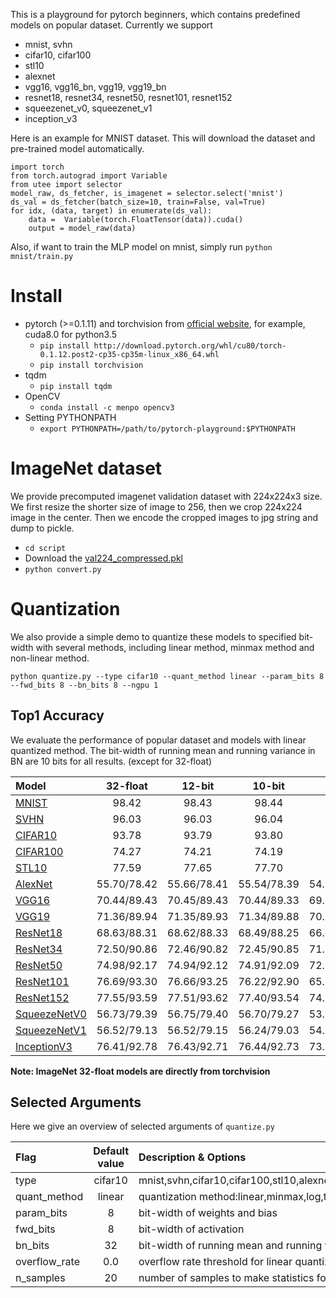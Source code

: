 This is a playground for pytorch beginners, which contains predefined models on popular dataset. Currently we support 
- mnist, svhn
- cifar10, cifar100
- stl10
- alexnet
- vgg16, vgg16_bn, vgg19, vgg19_bn
- resnet18, resnet34, resnet50, resnet101, resnet152
- squeezenet_v0, squeezenet_v1
- inception_v3

Here is an example for MNIST dataset. This will download the dataset and pre-trained model automatically.
```
import torch
from torch.autograd import Variable
from utee import selector
model_raw, ds_fetcher, is_imagenet = selector.select('mnist')
ds_val = ds_fetcher(batch_size=10, train=False, val=True)
for idx, (data, target) in enumerate(ds_val):
    data =  Variable(torch.FloatTensor(data)).cuda()
    output = model_raw(data)
```

Also, if want to train the MLP model on mnist, simply run `python mnist/train.py`


# Install
- pytorch (>=0.1.11) and torchvision from [official website](http://pytorch.org/), for example, cuda8.0 for python3.5
    - `pip install http://download.pytorch.org/whl/cu80/torch-0.1.12.post2-cp35-cp35m-linux_x86_64.whl`
    - `pip install torchvision`
- tqdm
    - `pip install tqdm`
- OpenCV
    - `conda install -c menpo opencv3`
- Setting PYTHONPATH
    - `export PYTHONPATH=/path/to/pytorch-playground:$PYTHONPATH`

# ImageNet dataset
We provide precomputed imagenet validation dataset with 224x224x3 size. We first resize the shorter size of image to 256, then we crop 224x224 image in the center. Then we encode the cropped images to jpg string and dump to pickle. 
- `cd script`
- Download the [val224_compressed.pkl](https://drive.google.com/file/d/1U8ir2fOR4Sir3FCj9b7FQRPSVsycTfVc/view?usp=sharing) 
- `python convert.py`


# Quantization
We also provide a simple demo to quantize these models to specified bit-width with several methods, including linear method, minmax method and non-linear method.

`python quantize.py --type cifar10 --quant_method linear --param_bits 8 --fwd_bits 8 --bn_bits 8 --ngpu 1`
   
## Top1 Accuracy
We evaluate the performance of popular dataset and models with linear quantized method. The bit-width of running mean and running variance in BN are 10 bits for all results. (except for 32-float)


|Model|32-float  |12-bit  |10-bit |8-bit  |6-bit  |
|:----|:--------:|:------:|:-----:|:-----:|:-----:|
|[MNIST](http://ml.cs.tsinghua.edu.cn/~chenxi/pytorch-models/mnist-b07bb66b.pth)|98.42|98.43|98.44|98.44|98.32|
|[SVHN](http://ml.cs.tsinghua.edu.cn/~chenxi/pytorch-models/svhn-f564f3d8.pth)|96.03|96.03|96.04|96.02|95.46|
|[CIFAR10](http://ml.cs.tsinghua.edu.cn/~chenxi/pytorch-models/cifar10-d875770b.pth)|93.78|93.79|93.80|93.58|90.86|
|[CIFAR100](http://ml.cs.tsinghua.edu.cn/~chenxi/pytorch-models/cifar100-3a55a987.pth)|74.27|74.21|74.19|73.70|66.32|
|[STL10](http://ml.cs.tsinghua.edu.cn/~chenxi/pytorch-models/stl10-866321e9.pth)|77.59|77.65|77.70|77.59|73.40|
|[AlexNet](https://download.pytorch.org/models/alexnet-owt-4df8aa71.pth)|55.70/78.42|55.66/78.41|55.54/78.39|54.17/77.29|18.19/36.25|
|[VGG16](https://download.pytorch.org/models/vgg16-397923af.pth)|70.44/89.43|70.45/89.43|70.44/89.33|69.99/89.17|53.33/76.32|
|[VGG19](https://download.pytorch.org/models/vgg19-dcbb9e9d.pth)|71.36/89.94|71.35/89.93|71.34/89.88|70.88/89.62|56.00/78.62|
|[ResNet18](https://download.pytorch.org/models/resnet18-5c106cde.pth)|68.63/88.31|68.62/88.33|68.49/88.25|66.80/87.20|19.14/36.49|
|[ResNet34](https://download.pytorch.org/models/resnet34-333f7ec4.pth)|72.50/90.86|72.46/90.82|72.45/90.85|71.47/90.00|32.25/55.71|
|[ResNet50](https://download.pytorch.org/models/resnet50-19c8e357.pth)|74.98/92.17|74.94/92.12|74.91/92.09|72.54/90.44|2.43/5.36|
|[ResNet101](https://download.pytorch.org/models/resnet101-5d3b4d8f.pth)|76.69/93.30|76.66/93.25|76.22/92.90|65.69/79.54|1.41/1.18|
|[ResNet152](https://download.pytorch.org/models/resnet152-b121ed2d.pth)|77.55/93.59|77.51/93.62|77.40/93.54|74.95/92.46|9.29/16.75|
|[SqueezeNetV0](https://download.pytorch.org/models/squeezenet1_0-a815701f.pth)|56.73/79.39|56.75/79.40|56.70/79.27|53.93/77.04|14.21/29.74|
|[SqueezeNetV1](https://download.pytorch.org/models/squeezenet1_1-f364aa15.pth)|56.52/79.13|56.52/79.15|56.24/79.03|54.56/77.33|17.10/32.46|
|[InceptionV3](https://download.pytorch.org/models/inception_v3_google-1a9a5a14.pth)|76.41/92.78|76.43/92.71|76.44/92.73|73.67/91.34|1.50/4.82|

**Note: ImageNet 32-float models are directly from torchvision**


## Selected Arguments
Here we give an overview of selected arguments of `quantize.py`

|Flag                          |Default value|Description & Options|
|:-----------------------------|:-----------------------:|:--------------------------------|
|type|cifar10|mnist,svhn,cifar10,cifar100,stl10,alexnet,vgg16,vgg16_bn,vgg19,vgg19_bn,resent18,resent34,resnet50,resnet101,resnet152,squeezenet_v0,squeezenet_v1,inception_v3|
|quant_method|linear|quantization method:linear,minmax,log,tanh|
|param_bits|8|bit-width of weights and bias|
|fwd_bits|8|bit-width of activation|
|bn_bits|32|bit-width of running mean and running vairance|
|overflow_rate|0.0|overflow rate threshold for linear quantization method|
|n_samples|20|number of samples to make statistics for activation|
